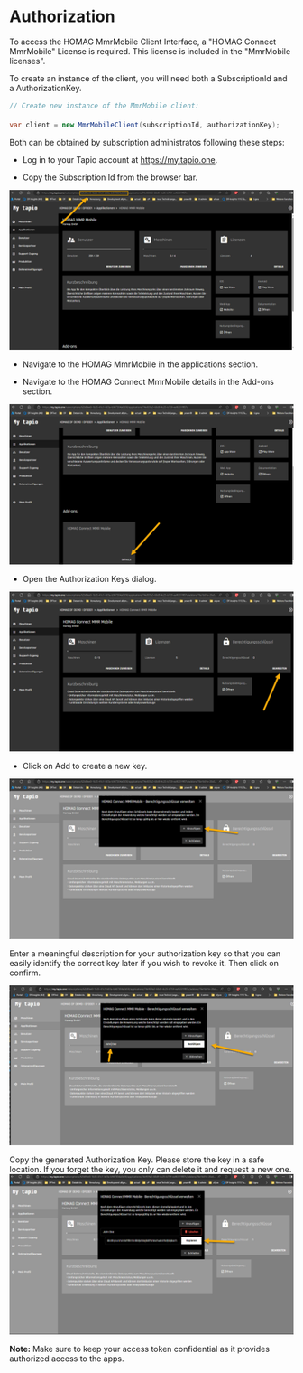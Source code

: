 # Authorization

To access the HOMAG MmrMobile Client Interface, a "HOMAG Connect MmrMobile" License is required. This license is included in the "MmrMobile licenses".

To create an instance of the client, you will need both a SubscriptionId and a AuthorizationKey.

```c#
// Create new instance of the MmrMobile client:
            
var client = new MmrMobileClient(subscriptionId, authorizationKey);
```

Both can be obtained by subscription administratos following these steps:

- Log in to your Tapio account at <https://my.tapio.one>.

- Copy the Subscription Id from the browser bar.

![alt text](SubscriptionId.jpg "Subscription Id")

- Navigate to the HOMAG MmrMobile in the applications section.

- Navigate to the HOMAG Connect MmrMobile details in the Add-ons section.

![alt text](AuthorizationKey01.jpg)

- Open the Authorization Keys dialog.

![alt text](AuthorizationKey02.jpg)

- Click on Add to create a new key.

![alt text](AuthorizationKey03.jpg)

Enter a meaningful description for your authorization key so that you can easily identify the correct key later if you wish to revoke it.
Then click on confirm.

![alt text](AuthorizationKey04.jpg)

Copy the generated Authorization Key. Please store the key in a safe location. If you forget the key, you only can delete it and request a new one.
![alt text](AuthorizationKey05.jpg)

**Note:** Make sure to keep your access token confidential as it provides authorized access to the apps.

